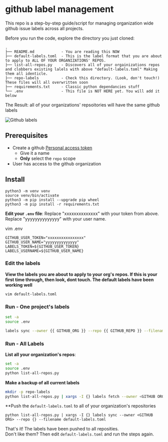  
# github label management

This repo is a step-by-step guide/script for managing organization wide github issue labels across all projects.


Before you run the code, explore the directory you just cloned:

```
.
├── README.md            - You are reading this NOW
├── default-labels.toml  - This is the label format that you are about to apply to ALL OF YOUR ORGANIZATIONS' REPOS. 
├── list-all-repos.py    - Discovers all of your orgainizations repos and clobbers existing lalels with above "default-labels.toml" Making them all identicle.
├── repo-labels          - Check this directory. (Look, don't touch!) These files will all overwritten soon
├── requirements.txt     - Classic python dependancies stuff
└── .env                 - This file is NOT HERE yet. You will add it below
```


The Result: all of your organizations' repsoitories will have the same github labels 


![Github labels](https://static.alta3.com/blog/github-labels.png)

## Prerequisites

- Create a github [Personal access token](https://github.com/settings/tokens)
  - Give it a name
  - **Only** select the `repo` scope
- User has access to the github organization 

## Install

```
python3 -m venv venv
source venv/bin/activate
python3 -m pip install --upgrade pip wheel
python3 -m pip install -r requirements.txt
```

**Edit your `.env` file**:
  Replace "xxxxxxxxxxxxxx" with your token from above.
  Replace "yyyyyyyyyyyyyy" with your user name.

vim .env

```
GITHUB_USER_TOKEN="xxxxxxxxxxxxxxxx"
GITHUB_USER_NAME="yyyyyyyyyyyyyy"
LABELS_TOKEN=${GITHUB_USER_TOKEN}
LABELS_USERNAME=${GITHUB_USER_NAME}
```

### Edit the labels

**View the labels you are about to apply to your org's repos. If this is your first time through, then look, dont touch. The default labels have been working well**

```
vim default-labels.toml
```


### Run - One project's labels

```bash
set -a
source .env
```

```bash
labels sync --owner {{ GITHUB_ORG }} --repo {{ GITHUB_REPO }} --filename default-labels.toml
```

### Run - All Labels

**List all your organization's repos**:

```bash
set -a
source .env
python list-all-repos.py
```

**Make a backup of all current labels**

```bash
mkdir -p repo-labels
python list-all-repos.py | xargs -I {} labels fetch --owner <GITHUB ORG> --repo {} --filename repo-labels/{}-labels.toml
```

**Push the `default-labels.toml` to all of your organization's repositories

```
python list-all-repos.py | xargs -I {} labels sync --owner <GITHUB ORG> --repo {} --filename default-labels.toml
```

That's it!  The labels have been pushed to all reposities.  
Don't like them?  Then edit `default-labels.toml` and run the steps again.  


